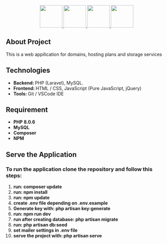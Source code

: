 <p align="center">
        <a href="https://www.php.net/" rel="nofollow">
            <img src="https://camo.githubusercontent.com/50fa7b8622a4da2f72e63ea33c4f5d4852fd8601e00e298285ca38033cf9fe2c/68747470733a2f2f75706c6f61642e77696b696d656469612e6f72672f77696b6970656469612f636f6d6d6f6e732f322f32372f5048502d6c6f676f2e737667" height="70" data-canonical-src="https://upload.wikimedia.org/wikipedia/commons/2/27/PHP-logo.svg" style="max-width:100%;">
        </a>
        <a href="https://laravel.com/" rel="nofollow">
            <img src="https://camo.githubusercontent.com/20b4a486c03551decc449bbca9e4fe3de15699c928a716f1442b9af721b2ded0/68747470733a2f2f75706c6f61642e77696b696d656469612e6f72672f77696b6970656469612f636f6d6d6f6e732f332f33362f4c6f676f2e6d696e2e737667" height="70" data-canonical-src="https://upload.wikimedia.org/wikipedia/commons/3/36/Logo.min.svg" style="max-width:100%;">
        </a>
        <a href="https://www.mysql.com/" rel="nofollow">
            <img src="https://camo.githubusercontent.com/19ab6bd09ac44d51db909362f5b77c47ab5679fda118a0bb5bfccf72cfc2a0d1/68747470733a2f2f7777772e766563746f726c6f676f2e7a6f6e652f6c6f676f732f6d7973716c2f6d7973716c2d617232312e737667" height="70" data-canonical-src="https://www.vectorlogo.zone/logos/mysql/mysql-ar21.svg" style="max-width:100%;">
        </a>
        <img src="https://upload.wikimedia.org/wikipedia/commons/thumb/9/99/Unofficial_JavaScript_logo_2.svg/480px-Unofficial_JavaScript_logo_2.svg.png" height="70"style="max-width:100%;">
</p>

## About Project

This is a web appilication for domains, hosting plans and storage services

<h2>Technologies</h2>
<ul>
    <li><b>Backend: </b> PHP (Laravel), MySQL. </li>
    <li><b>Frontend: </b> HTML / CSS, JavaScript (Pure JavaScript, jQuery) </li>
    <li><b>Tools: </b> Git / VSCode IDE </li>
</ul>
<h2>Requirement</h2>
<ul>
    <li><b>PHP 8.0.6</b></li>
    <li><b>MySQL</b></li>
    <li><b>Composer</b></li>
    <li><b>NPM</b></li>
</ul>
<h2>Serve the Application</h2>
<h3>To run the application clone the repository and follow this steps:</h3>
<ol>
    <li><b>run: composer update</b></li>
    <li><b>run: npm install</b></li>
    <li><b>run: npm update</b></li>
    <li><b>create .env file depending on .env.example</b></li>
    <li><b>Generate key with: php artisan key:generate</b></li>
    <li><b>run: npm run dev</b></li>
    <li><b>run after creating database: php artisan migrate</b></li>
    <li><b>run: php artisan db:seed</b></li>
    <li><b>set mailer settings in .env file</b></li>
    <li><b>serve the project with: php artisan serve</b></li>
</ol>
